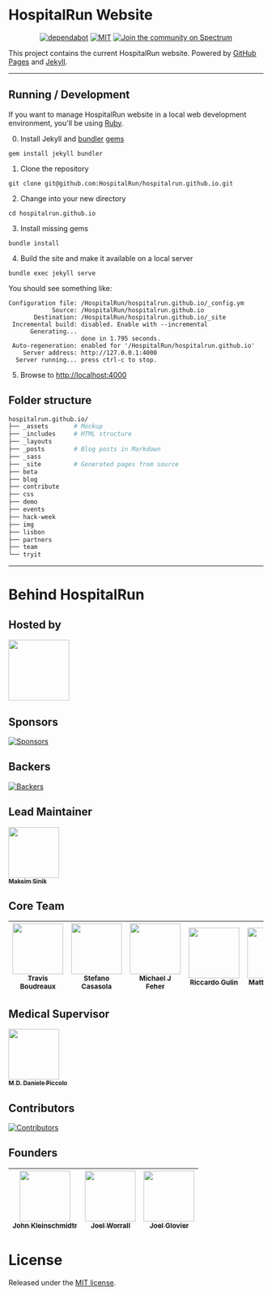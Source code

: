 # HospitalRun Website

<div align="center">

[![dependabot](https://badgen.net/dependabot/dependabot/dependabot-core/?icon=dependabot)](https://github.com/HospitalRun/components)  [![MIT](https://badgen.net/github/license/HospitalRun/components)](https://github.com/HospitalRun/components/blob/master/LICENSE) [![Join the community on Spectrum](https://withspectrum.github.io/badge/badge.svg)](https://spectrum.chat/hospitalrun)

</div>

This project contains the current HospitalRun website.
Powered by [GitHub Pages](https://pages.github.com/) and [Jekyll](https://jekyllrb.com/docs/).

---

## Running / Development

If you want to manage HospitalRun website in a local web development environment, you'll be using [Ruby](https://www.ruby-lang.org/it/documentation/installation/). 

0. Install Jekyll and [bundler](https://jekyllrb.com/docs/ruby-101/#bundler) [gems](https://jekyllrb.com/docs/ruby-101/#gems)
```
gem install jekyll bundler
```
1. Clone the repository
```
git clone git@github.com:HospitalRun/hospitalrun.github.io.git
```
2. Change into your new directory
```
cd hospitalrun.github.io
```
3. Install missing gems
```
bundle install
```
4. Build the site and make it available on a local server
```
bundle exec jekyll serve
```

You should see something like:

```
Configuration file: /HospitalRun/hospitalrun.github.io/_config.ym
            Source: /HospitalRun/hospitalrun.github.io
       Destination: /HospitalRun/hospitalrun.github.io/_site
 Incremental build: disabled. Enable with --incremental
      Generating...
                    done in 1.795 seconds.
 Auto-regeneration: enabled for '/HospitalRun/hospitalrun.github.io'
    Server address: http://127.0.0.1:4000
  Server running... press ctrl-c to stop.
```

5. Browse to [http://localhost:4000](http://localhost:4000)

## Folder structure

```sh
hospitalrun.github.io/
├── _assets       # Mockup      
├── _includes     # HTML structure     
├── _layouts    
├── _posts        # Blog posts in Markdown
├── _sass
├── _site         # Generated pages from source
├── beta    
├── blog   
├── contribute   
├── css    
├── demo     
├── events
├── hack-week
├── img
├── lisbon
├── partners
├── team
└── tryit     
```

<hr />

# Behind HospitalRun

## Hosted by

[<img src="https://github.com/openjs-foundation/cross-project-council/blob/master/logos/openjsf-color.png?raw=true" width="120px;"/>](https://openjsf.org/projects/#atlarge)

## Sponsors

[![Sponsors](https://opencollective.com/hospitalrun/sponsors.svg?width=890)](https://opencollective.com/hospitalrun/contribute/sponsors-336/checkout) 

## Backers

[![Backers](https://opencollective.com/hospitalrun/backers.svg?width=890)](https://opencollective.com/hospitalrun/contribute/backers-335/checkout) 

## Lead Maintainer
[<img src="https://avatars2.githubusercontent.com/u/1620916?s=460&v=4" width="100px;"/><br /><sub><b>Maksim Sinik</b></sub>](https://github.com/fox1t)<br />

## Core Team

|[<img src="https://avatars1.githubusercontent.com/u/11684?s=460&v=4" width="100px;"/><br /><sub><b>Travis Boudreaux</b></sub>](https://github.com/tjboudreaux) | [<img src="https://avatars3.githubusercontent.com/u/25089405?s=460&v=4" width="100px;"/><br /><sub><b>Stefano Casasola</b></sub>](https://github.com/irvelervel) | [<img src="https://avatars3.githubusercontent.com/u/3400442?s=460&v=4" width="100px;"/><br /><sub><b>Michael J Feher</b></sub>](https://github.com/PhearZero) | [<img src="https://avatars1.githubusercontent.com/u/25009192?s=460&v=4" width="100px;"/><br /><sub><b>Riccardo Gulin</b></sub>](https://github.com/bazuzu666) | [<img src="https://avatars0.githubusercontent.com/u/6388707?s=460&v=4" width="100px;"/><br /><sub><b>Matteo Vivona</b></sub>](https://github.com/tehKapa) |
|---|---|---|---|---|


## Medical Supervisor 

[<img src="https://avatars2.githubusercontent.com/u/24660474?s=460&v=4" width="100px;"/><br /><sub><b>M.D. Daniele Piccolo</b></sub>](https://it.linkedin.com/in/danielepiccolo)<br />

## Contributors

[![Contributors](https://opencollective.com/hospitalrun/contributors.svg?width=960&button=false)](https://github.com/HospitalRun/hospitalrun-frontend/graphs/contributors) 

## Founders

<!-- prettier-ignore -->
| [<img src="https://avatars0.githubusercontent.com/u/609052?s=460&v=4" width="100px;"/><br /><sub><b>John Kleinschmidtr</b></sub>](https://github.com/jkleinsc) | [<img src="https://avatars0.githubusercontent.com/u/929261?s=400&v=4" width="100px;"/><br /><sub><b>Joel Worrall</b></sub>](https://github.com/tangollama)  | [<img src="https://avatars0.githubusercontent.com/u/1319791?s=460&v=4" width="100px;"/><br /><sub><b>Joel Glovier</b></sub>](https://github.com/jglovier)  |
|---|---|---|

# License

Released under the [MIT license](LICENSE).
